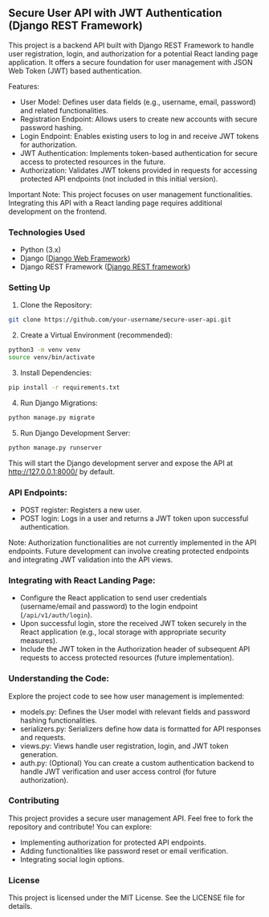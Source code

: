 ## Secure User API with JWT Authentication (Django REST Framework)

This project is a backend API built with Django REST Framework to handle user registration, login, and authorization for a potential React landing page application. It offers a secure foundation for user management with JSON Web Token (JWT) based authentication.

Features:

  * User Model: Defines user data fields (e.g., username, email, password) and related functionalities.
  * Registration Endpoint: Allows users to create new accounts with secure password hashing.
  * Login Endpoint: Enables existing users to log in and receive JWT tokens for authorization.
  * JWT Authentication: Implements token-based authentication for secure access to protected resources in the future.
  * Authorization: Validates JWT tokens provided in requests for accessing protected API endpoints (not included in this initial version).

Important Note: This project focuses on user management functionalities. Integrating this API with a React landing page requires additional development on the frontend.

### Technologies Used

  * Python (3.x)
  * Django ([Django Web Framework](https://www.google.com/url?sa=E&source=gmail&q=https://www.google.com/url?sa=E%26source=gmail%26q=https://www.djangoproject.com/))
  * Django REST Framework ([Django REST framework](https://www.google.com/url?sa=E&source=gmail&q=https://www.google.com/url?sa=E%26source=gmail%26q=https://www.django-rest-framework.org/))

### Setting Up

1.  Clone the Repository:

<!-- end list -->

```bash
git clone https://github.com/your-username/secure-user-api.git
```

2.  Create a Virtual Environment (recommended):

<!-- end list -->

```bash
python3 -m venv venv
source venv/bin/activate
```

3.  Install Dependencies:

<!-- end list -->

```bash
pip install -r requirements.txt
```

4.  Run Django Migrations:

<!-- end list -->

```bash
python manage.py migrate
```

5.  Run Django Development Server:

<!-- end list -->

```bash
python manage.py runserver
```

This will start the Django development server and expose the API at http://127.0.0.1:8000/ by default.

### API Endpoints:

  * POST register: Registers a new user.
  * POST login: Logs in a user and returns a JWT token upon successful authentication.

Note: Authorization functionalities are not currently implemented in the API endpoints. Future development can involve creating protected endpoints and integrating JWT validation into the API views.

### Integrating with React Landing Page:

  * Configure the React application to send user credentials (username/email and password) to the login endpoint (`/api/v1/auth/login`).
  * Upon successful login, store the received JWT token securely in the React application (e.g., local storage with appropriate security measures).
  * Include the JWT token in the Authorization header of subsequent API requests to access protected resources (future implementation).

### Understanding the Code:

Explore the project code to see how user management is implemented:

  * models.py: Defines the User model with relevant fields and password hashing functionalities.
  * serializers.py: Serializers define how data is formatted for API responses and requests.
  * views.py: Views handle user registration, login, and JWT token generation.
  * auth.py: (Optional) You can create a custom authentication backend to handle JWT verification and user access control (for future authorization).

### Contributing

This project provides a secure user management API. Feel free to fork the repository and contribute\! You can explore:

  * Implementing authorization for protected API endpoints.
  * Adding functionalities like password reset or email verification.
  * Integrating social login options.

### License

This project is licensed under the MIT License. See the LICENSE file for details.
